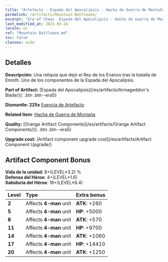 ```yaml
---
title: "Artefacto - Espada del Apocalipsis - Hacha de Guerra de Montaña"
permalink: /artifacts/Mountain Battleaxe/
excerpt: "Era of Chaos  Espada del Apocalipsis - Hacha de Guerra de Montaña. Una reliquia que dejó el Rey de los Enanos tras la batalla de Enroth. Uno de los componentes de la Espada del Apocalipsis."
last_modified_at: 2021-03-24
locale: es
ref: "Mountain Battleaxe.md"
toc: false
classes: wide
---
```




## Detalles

 **Descripción:** Una reliquia que dejó el Rey de los Enanos tras la batalla de Enroth. Uno de los componentes de la Espada del Apocalipsis.

 **Part of Artifact:** [Espada del Apocalipsis](/es/artifacts/Armageddon's Blade/){: .btn .btn--era5}

 **Dismantle: 225x** [Esencia de Artefacto](/es/Items/con_905/)

 **Related Item**: [Hacha de Guerra de Montaña](/es/Items/art_169/)

 **Quality:** [Orange Artifact Components](/es/artifacts/Orange Artifact Components/){: .btn .btn--era5}

 **Upgrade cost:** [Artifact component upgrade cost](/es/artifacts/Artifact Component Upgrade/)

## Artifact Component Bonus

  **Vida de la unidad**: 8+(LEVEL\*3.2) %<br/>**Defensa del Héroe**: 4+(LEVEL\*1.6)<br/>**Sabiduría del Héroe**: 16+(LEVEL\*6.4)

  |  Level  | Type |    Extra bonus  | 
  |:--------|:-----|:----------------| 
  | **2** | Affects **4-man** unit | **ATK**: +260 | 
  | **5** | Affects **4-man** unit | **HP**: +5000 | 
  | **8** | Affects **4-man** unit | **ATK**: +570 | 
  | **11** | Affects **4-man** unit | **HP**: +9700 | 
  | **14** | Affects **4-man** unit | **ATK**: +1060 | 
  | **17** | Affects **4-man** unit | **HP**: +14410 | 
  | **20** | Affects **4-man** unit | **ATK**: +1250 | 
